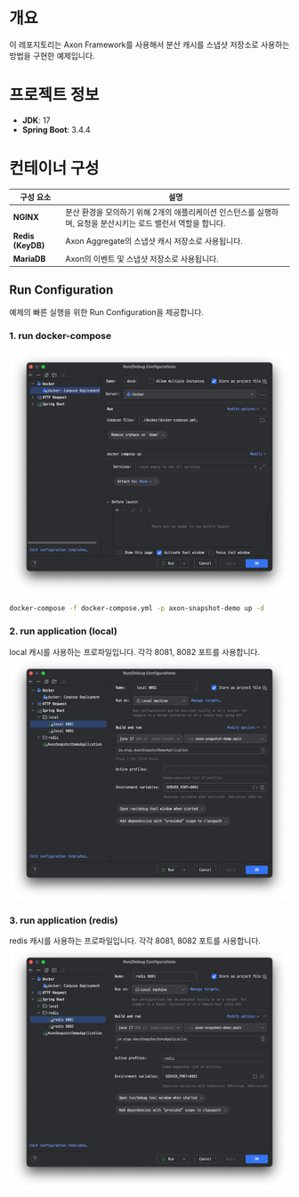 # 개요
이 레포지토리는 Axon Framework를 사용해서 분산 캐시를 스냅샷 저장소로 사용하는 방법을 구현한 예제입니다.

# 프로젝트 정보
- **JDK**: 17
- **Spring Boot**: 3.4.4

# 컨테이너 구성
| 구성 요소     | 설명 |
|---------------|------|
| **NGINX**     | 분산 환경을 모의하기 위해 2개의 애플리케이션 인스턴스를 실행하며, 요청을 분산시키는 로드 밸런서 역할을 합니다. |
| **Redis (KeyDB)** | Axon Aggregate의 스냅샷 캐시 저장소로 사용됩니다. |
| **MariaDB**   | Axon의 이벤트 및 스냅샷 저장소로 사용됩니다. |

## Run Configuration
예제의 빠른 실행을 위한 Run Configuration을 제공합니다.
### 1. run docker-compose
![img.png](docs/docker.png)

```bash
docker-compose -f docker-compose.yml -p axon-snapshot-demo up -d
```

### 2. run application (local)
local 캐시를 사용하는 프로파일입니다. 각각 8081, 8082 포트를 사용합니다.
![img.png](docs/local.png)

### 3. run application (redis)
redis 캐시를 사용하는 프로파일입니다. 각각 8081, 8082 포트를 사용합니다.
![img.png](docs/redis.png)